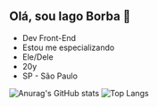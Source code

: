 ## Olá, sou Iago Borba 👋

-  Dev Front-End
-  Estou me especializando
-  Ele/Dele
- 20y
- SP - São Paulo

  
![Anurag's GitHub stats](https://github-readme-stats.vercel.app/api?username=IagoBorba&show_icons=true&theme=light)
![Top Langs](https://github-readme-stats.vercel.app/api/top-langs/?username=IagoBorba&hide_progress=true_theme=dark)


